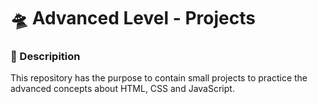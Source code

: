 <h1 align = "justify">🛸 Advanced Level - Projects</h1>

<div style="margin: 10px 0 2px 0" class="description-container">
  <h3>📜 Descripition</h3>
  <span>This repository has the purpose to contain small projects to practice the advanced concepts about HTML, CSS and JavaScript.</span>
</div>
